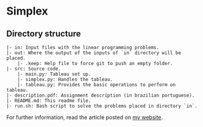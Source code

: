 # Simplex

## Directory structure

```
|- in: Input files with the linear programming problems.
|- out: Where the output of the inputs of `in` directory will be placed.
	|- .keep: Help file to force git to push an empty folder.
|- src: Source code.
	|- main.py: Tableau set up.
	|- simplex.py: Handles the tableau.
	|- tableau.py: Provides the basic operations to perform on tableau.
|- description.pdf: Assignment description (in brazilian portuguese).
|- README.md: This readme file.
|- run.sh: Bash script to solve the problems placed in directory `in`.
```

For further information, read the article posted on [my website](https://viniciusarruda.github.io/projects/simplex/).
